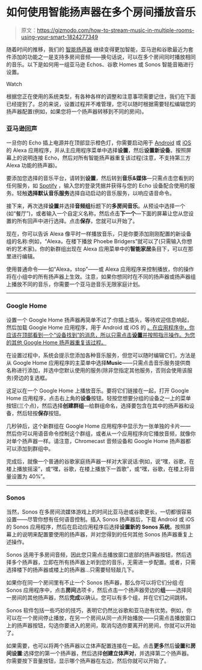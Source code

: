 # 如何使用智能扬声器在多个房间播放音乐

> 原文：<https://gizmodo.com/how-to-stream-music-in-multiple-rooms-using-your-smart-1824277349>

随着时间的推移，我们的 [智能扬声器](https://fieldguide.gizmodo.com/how-to-make-your-own-smart-speaker-1796483661) 继续变得更加智能，亚马逊和谷歌最近为套件添加的功能之一是支持多房间音频——换句话说，可以在多个房间同时播放相同的音乐。以下是如何用一组亚马逊 Echos、谷歌 Homes 或 Sonos 智能音箱进行设置。

Watch

根据您正在使用的系统类型，有各种各样的调整和注意事项需要记住，我们在下面已经提到了。总的来说，设置过程并不难管理，您可以随时根据需要轻松编辑您的扬声器配置(例如，如果您将一个扬声器转移到不同的房间)。

### **亚马逊回声**

一旦你的 Echo 插上电源并在顶部显示橙色灯，你需要启动用于 [Android](https://play.google.com/store/apps/details?id=com.amazon.dee.app) 或 [iOS](https://itunes.apple.com/us/app/amazon-alexa/id944011620?mt=8) 的 Alexa 应用程序，并从主应用程序菜单中选择**设置**，然后**设置新设备**。按照屏幕上的说明连接 Echo，然后对所有智能扬声器重复该过程(注意，不支持第三方 Alexa 功能的扬声器)。

要添加您选择的音乐平台，请转到**设置**，然后转到**音乐&媒体**—只需点击您看到的任何服务，如 [Spotify](https://fieldguide.gizmodo.com/5-essential-spotify-add-ons-for-music-addicts-1783803675) ，输入您的登录凭据并获得与您的 Echo 设备配合使用的服务。轻触**选择默认音乐服务**选择自动启动的音乐服务，以响应语音命令。

接下来，再次选择**设置**并选择**音频组**标题下的**多房间音乐**。从预设中选择一个(如“餐厅”)，或者输入一个自定义名称，然后点击**下一个**—下面的屏幕让您从您设置的所有回声中进行选择。点击**保存**，您就可以开始了。

现在，你可以告诉 Alexa 像平时一样播放音乐，只是你要添加刚刚配置的新设备组的名称:例如，“Alexa，在楼下播放 Phoebe Bridgers”就可以了(只需输入你想听的艺术家)。你的新群组出现在 Alexa 应用菜单中的**智能家居**条目下，可以在那里进行编辑。

使用普通命令——如“Alexa，stop”——或 Alexa 应用程序来控制播放，你的操作将在小组中的所有扬声器上生效。注意，如果你想同时在不同的扬声器或扬声器组上播放不同的音乐，你需要一个亚马逊音乐无限家庭计划。

* * *

### **Google Home**

设置一个 Google Home 扬声器再简单不过了:你插上插头，等待欢迎信息响起，然后加载 Google Home 应用程序，用于 Android 或 iOS 的 [。在应用程序中，你应该在顶部看到一个“设备找到”的消息，所以只需点击**设置**并按照指示操作。为您的其他 Google Home 扬声器重复该过程。](https://play.google.com/store/apps/details?id=com.google.android.apps.chromecast.app)

在设置过程中，系统会提示您添加各种音乐服务，但您可以随时编辑它们，方法是从 Google Home 应用程序的主菜单中选择**Music**——只需点击音乐服务提供商名称进行添加，并选中您默认使用的服务(除非您指定其他服务，否则会使用该服务)旁边的复选框。

这足以在一个 Google Home 上播放音乐。要将它们链接在一起，打开 Google Home 应用程序，点击右上角的**设备**按钮。轻按您想要分组的设备之一上的菜单按钮(三个点)，然后选择**创建群组**—给群组命名，选择要包含在其中的扬声器和设备，然后轻按**保存**按钮。

几秒钟后，这个新群组在 Google Home 应用程序中显示为一张单独的卡片——然后你可以用语音命令控制这个群组，或者从一个应用程序向它播放音频，就像你对单个扬声器一样。请注意，Chromecast 音频设备和 Google Home 扬声器都可以添加到群组中。

完成后，就像一个普通的谷歌家庭扬声器一样对大家说话:例如，说“嘿，谷歌，在楼上播放摇滚”，或“嘿，谷歌，在楼上播放下一首歌”，或“嘿，谷歌，在楼上将音量设置为 40%”。

* * *

### **Sonos**

当然，Sonos 在多房间流媒体游戏上的时间比亚马逊或谷歌更长，一切都很容易设置——尽管你想有任何语音控制。插入 Sonos 扬声器后，下载 Android 或 iOS 的 Sonos 应用程序，然后在启动应用程序后选择**设置新的 Sonos 系统**。按照屏幕上的说明来配置要使用的扬声器，并对您得到的任何其他 Sonos 扬声器重复上述操作。

Sonos 适用于多房间音频，因此您只需点击播放窗口底部的扬声器按钮，然后选择多个扬声器，立即在所有扬声器上听到您的音乐，无需进一步配置。或者，只需选择楼下的扬声器或楼上的扬声器...只需要轻轻敲几下。

如果你在同一个房间里有不止一个 Sonos 扬声器，那么你可以将它们分组:在 Sonos 应用程序中，点击**房间**选项卡，然后点击一个扬声器旁边的**组**——选择同一房间的其他扬声器，然后**完成**以确认。您可以有多个组，并在它们之间跳转。

Sonos 软件包括一些巧妙的技巧，表明它仍然比谷歌和亚马逊有优势。例如，你可以在一个房间停止播放，在另一个房间从同一点开始播放——只需点击播放窗口上的扬声器按钮，勾选你要进入的房间，取消勾选你要离开的房间，你就可以开始了。

如果需要，也可以将两个扬声器以立体声配置连接在一起。点击**更多**然后**设置**和**房间设置**:选择您的第一个扬声器，然后选择**创建立体声对**，并选择第二个扬声器。你需要按下音量按钮，显示哪个扬声器在左边，然后你就可以开始了。